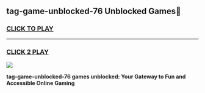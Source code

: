 
## tag-game-unblocked-76 Unblocked Games👋
<h3>
<a href="https://news.freeplayer.one?title=tag-game-unblocked-76&ref=16F">CLICK TO PLAY</a></h3>
<hr>

<h3>
<a href="https://news.freeplayer.one?title=tag-game-unblocked-76&ref=16F">CLICK 2 PLAY</a>
  
</h3>

<a href="https://news.freeplayer.one?title=tag-game-unblocked-76&ref=16F/"><img src="https://clearcache.store/games.png"></a>


**tag-game-unblocked-76 games unblocked: Your Gateway to Fun and Accessible Online Gaming**
